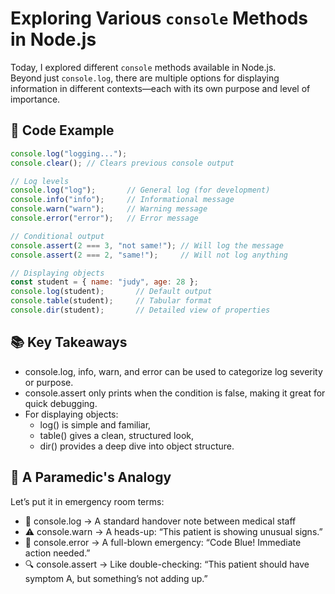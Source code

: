 # Exploring Various `console` Methods in Node.js

Today, I explored different `console` methods available in Node.js.  
Beyond just `console.log`, there are multiple options for displaying information in different contexts—each with its own purpose and level of importance.

## 🧪 Code Example

```javascript
console.log("logging...");
console.clear(); // Clears previous console output

// Log levels
console.log("log");       // General log (for development)
console.info("info");     // Informational message
console.warn("warn");     // Warning message
console.error("error");   // Error message

// Conditional output
console.assert(2 === 3, "not same!"); // Will log the message
console.assert(2 === 2, "same!");     // Will not log anything

// Displaying objects
const student = { name: "judy", age: 28 };
console.log(student);       // Default output
console.table(student);     // Tabular format
console.dir(student);       // Detailed view of properties
```

## 📚 Key Takeaways
- console.log, info, warn, and error can be used to categorize log severity or purpose.
- console.assert only prints when the condition is false, making it great for quick debugging.
- For displaying objects:
    - log() is simple and familiar,
    - table() gives a clean, structured look,
    - dir() provides a deep dive into object structure.

## 🏥 A Paramedic's Analogy
Let’s put it in emergency room terms:
- 🧾 console.log → A standard handover note between medical staff
- ⚠️ console.warn → A heads-up: “This patient is showing unusual signs.”
- 🚨 console.error → A full-blown emergency: “Code Blue! Immediate action needed.”
- 🔍 console.assert → Like double-checking: “This patient should have symptom A, but something’s not adding up.”


